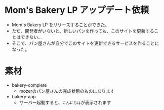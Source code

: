# Mom's Bakery LP アップデート依頼
- Mom's Bakery LP をリリースすることができた。
- ただ、開発者がいないと、新しいパンを作っても、このサイトを更新することはできない...
- そこで、パン屋さんが自分でこのサイトを更新できるサービスを作ることになった。

# 素材
- bakery-complete
  - mozerのパン屋さんの完成状態のものになります
- bakery-app
  - サーバー起動すると、`こんにちは`が表示されます
